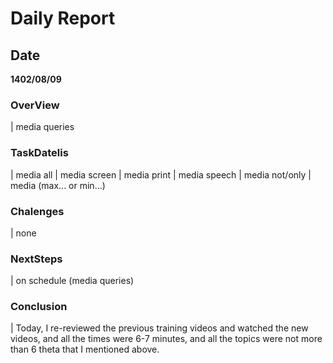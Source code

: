 # Daily Report

## Date
 <b>1402/08/09</b>

### OverView
| media queries

### TaskDatelis
| media all
| media screen
| media print
| media speech
| media not/only
| media (max... or min...)

### Chalenges 
| none

### NextSteps
| on schedule (media queries)

### Conclusion
| Today, I re-reviewed the previous training videos and watched the new videos, and all the times were 6-7 minutes, and all the topics were not more than 6 theta that I mentioned above.